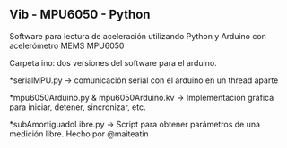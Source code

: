 ## Vib - MPU6050 - Python

Software para lectura de aceleración utilizando Python y Arduino con acelerómetro MEMS MPU6050

Carpeta ino: dos versiones del software para el arduino. 

*serialMPU.py -> comunicación serial con el arduino en un thread aparte

*mpu6050Arduino.py & mpu6050Arduino.kv -> Implementación gráfica para iniciar, detener, sincronizar, etc.

*subAmortiguadoLibre.py -> Script para obtener parámetros de una medición libre. Hecho por @maiteatin